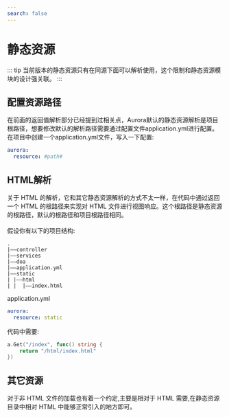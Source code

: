```yaml
---
search: false
---
```

# 静态资源
::: tip
当前版本的静态资源只有在同源下面可以解析使用，这个限制和静态资源模块的设计强关联。
:::
## 配置资源路径
在前面的返回值解析部分已经提到过相关点，Aurora默认的静态资源解析是项目根路径，想要修改默认的解析路径需要通过配置文件application.yml进行配置。
在项目中创建一个application.yml文件，写入一下配置:
```yaml
aurora:
  resource: #path#
```

## HTML解析
关于 HTML 的解析，它和其它静态资源解析的方式不太一样，在代码中通过返回一个 HTML 的根路径来实现对 HTML 文件进行视图响应。这个根路径是静态资源的根路径，默认的根路径和项目根路径相同。<br><br>
假设你有以下的项目结构:
```text
.
|——controller
|——services
|——doa
|——application.yml
|——static
| |——html
| |  |——index.html
```

application.yml
```yml
aurora:
  resource: static
```

代码中需要:
```go
a.Get("/index", func() string {
    return "/html/index.html"
})
```

## 其它资源
对于非 HTML 文件的加载也有着一个约定,主要是相对于 HTML 需要,在静态资源目录中相对 HTML 中能够正常引入的地方即可。
